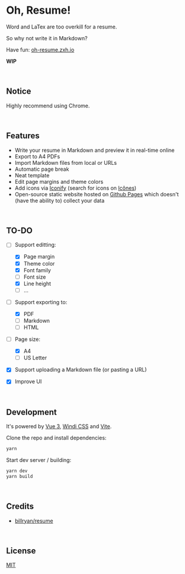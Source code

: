 # Oh, Resume!

Word and LaTex are too overkill for a resume.

So why not write it in Markdown?

Have fun: [oh-resume.zxh.io](https://oh-resume.zxh.io/)

**WIP**


&nbsp;

## Notice

Highly recommend using Chrome.


&nbsp;

## Features

- Write your resume in Markdown and preview it in real-time online
- Export to A4 PDFs
- Import Markdown files from local or URLs
- Automatic page break
- Neat template
- Edit page margins and theme colors
- Add icons via [Iconify](https://github.com/iconify/iconify) (search for icons on [Icônes](https://icones.js.org/))
- Open-source static website hosted on [Github Pages](https://pages.github.com/) which doesn't (have the ability to) collect your data


&nbsp;

## TO-DO

- [ ] Support editting:
  
  - [x] Page margin
  - [x] Theme color
  - [x] Font family
  - [ ] Font size
  - [x] Line height
  - [ ] ...

- [ ] Support exporting to:

  - [x] PDF
  - [ ] Markdown
  - [ ] HTML

- [ ] Page size:

  - [x] A4
  - [ ] US Letter

- [x] Support uploading a Markdown file (or pasting a URL)
- [x] Improve UI


&nbsp;

## Development

It's powered by [Vue 3](https://v3.vuejs.org/), [Windi CSS](https://windicss.org/) and [Vite](https://vitejs.dev/).

Clone the repo and install dependencies:

```bash
yarn
```

Start dev server / building:

```bash
yarn dev
yarn build
```


&nbsp;

## Credits

- [billryan/resume](https://github.com/billryan/resume)


&nbsp;

## License

[MIT](LICENSE)
